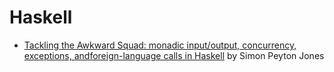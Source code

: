 # Haskell


* [Tackling the Awkward Squad: monadic input/output, concurrency, exceptions, andforeign-language calls in Haskell](http://research.microsoft.com/en-us/um/people/simonpj/papers/marktoberdorf/mark.pdf) by Simon Peyton Jones